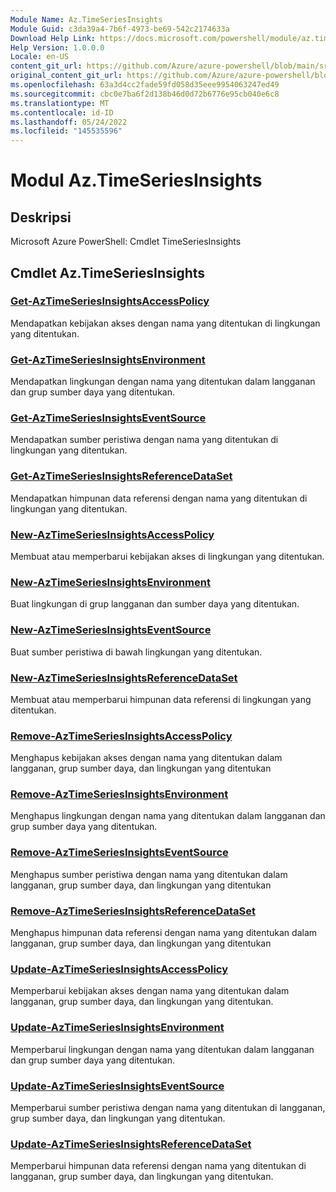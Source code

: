 ```yaml
---
Module Name: Az.TimeSeriesInsights
Module Guid: c3da39a4-7b6f-4973-be69-542c2174633a
Download Help Link: https://docs.microsoft.com/powershell/module/az.timeseriesinsights
Help Version: 1.0.0.0
Locale: en-US
content_git_url: https://github.com/Azure/azure-powershell/blob/main/src/TimeSeriesInsights/help/Az.TimeSeriesInsights.md
original_content_git_url: https://github.com/Azure/azure-powershell/blob/main/src/TimeSeriesInsights/help/Az.TimeSeriesInsights.md
ms.openlocfilehash: 63a3d4cc2fade59fd058d35eee9954063247ed49
ms.sourcegitcommit: cbc0e7ba6f2d138b46d0d72b6776e95cb040e6c8
ms.translationtype: MT
ms.contentlocale: id-ID
ms.lasthandoff: 05/24/2022
ms.locfileid: "145535596"
---
```

# Modul Az.TimeSeriesInsights
## Deskripsi
Microsoft Azure PowerShell: Cmdlet TimeSeriesInsights

## Cmdlet Az.TimeSeriesInsights
### [Get-AzTimeSeriesInsightsAccessPolicy](Get-AzTimeSeriesInsightsAccessPolicy.md)
Mendapatkan kebijakan akses dengan nama yang ditentukan di lingkungan yang ditentukan.

### [Get-AzTimeSeriesInsightsEnvironment](Get-AzTimeSeriesInsightsEnvironment.md)
Mendapatkan lingkungan dengan nama yang ditentukan dalam langganan dan grup sumber daya yang ditentukan.

### [Get-AzTimeSeriesInsightsEventSource](Get-AzTimeSeriesInsightsEventSource.md)
Mendapatkan sumber peristiwa dengan nama yang ditentukan di lingkungan yang ditentukan.

### [Get-AzTimeSeriesInsightsReferenceDataSet](Get-AzTimeSeriesInsightsReferenceDataSet.md)
Mendapatkan himpunan data referensi dengan nama yang ditentukan di lingkungan yang ditentukan.

### [New-AzTimeSeriesInsightsAccessPolicy](New-AzTimeSeriesInsightsAccessPolicy.md)
Membuat atau memperbarui kebijakan akses di lingkungan yang ditentukan.

### [New-AzTimeSeriesInsightsEnvironment](New-AzTimeSeriesInsightsEnvironment.md)
Buat lingkungan di grup langganan dan sumber daya yang ditentukan.

### [New-AzTimeSeriesInsightsEventSource](New-AzTimeSeriesInsightsEventSource.md)
Buat sumber peristiwa di bawah lingkungan yang ditentukan.

### [New-AzTimeSeriesInsightsReferenceDataSet](New-AzTimeSeriesInsightsReferenceDataSet.md)
Membuat atau memperbarui himpunan data referensi di lingkungan yang ditentukan.

### [Remove-AzTimeSeriesInsightsAccessPolicy](Remove-AzTimeSeriesInsightsAccessPolicy.md)
Menghapus kebijakan akses dengan nama yang ditentukan dalam langganan, grup sumber daya, dan lingkungan yang ditentukan

### [Remove-AzTimeSeriesInsightsEnvironment](Remove-AzTimeSeriesInsightsEnvironment.md)
Menghapus lingkungan dengan nama yang ditentukan dalam langganan dan grup sumber daya yang ditentukan.

### [Remove-AzTimeSeriesInsightsEventSource](Remove-AzTimeSeriesInsightsEventSource.md)
Menghapus sumber peristiwa dengan nama yang ditentukan dalam langganan, grup sumber daya, dan lingkungan yang ditentukan

### [Remove-AzTimeSeriesInsightsReferenceDataSet](Remove-AzTimeSeriesInsightsReferenceDataSet.md)
Menghapus himpunan data referensi dengan nama yang ditentukan dalam langganan, grup sumber daya, dan lingkungan yang ditentukan

### [Update-AzTimeSeriesInsightsAccessPolicy](Update-AzTimeSeriesInsightsAccessPolicy.md)
Memperbarui kebijakan akses dengan nama yang ditentukan dalam langganan, grup sumber daya, dan lingkungan yang ditentukan.

### [Update-AzTimeSeriesInsightsEnvironment](Update-AzTimeSeriesInsightsEnvironment.md)
Memperbarui lingkungan dengan nama yang ditentukan dalam langganan dan grup sumber daya yang ditentukan.

### [Update-AzTimeSeriesInsightsEventSource](Update-AzTimeSeriesInsightsEventSource.md)
Memperbarui sumber peristiwa dengan nama yang ditentukan di langganan, grup sumber daya, dan lingkungan yang ditentukan.

### [Update-AzTimeSeriesInsightsReferenceDataSet](Update-AzTimeSeriesInsightsReferenceDataSet.md)
Memperbarui himpunan data referensi dengan nama yang ditentukan di langganan, grup sumber daya, dan lingkungan yang ditentukan.

